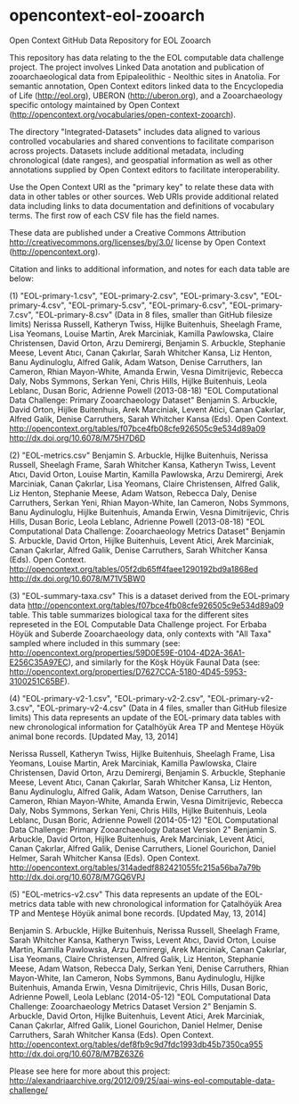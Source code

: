 opencontext-eol-zooarch
=======================

Open Context GitHub Data Repository for EOL Zooarch

This repository has data relating to the the EOL computable data challenge project. 
The project involves Linked Data anotation and publication of zooarchaeological data from 
Epipaleolithic - Neolthic sites in Anatolia. For semantic annotation, Open Context 
editors linked data to the Encyclopedia of Life (http://eol.org),
UBERON (http://uberon.org), and a Zooarchaeology specific ontology maintained by Open Context
(http://opencontext.org/vocabularies/open-context-zooarch).

The directory "Integrated-Datasets" includes data aligned to various controlled vocabularies and shared conventions to
facilitate comparison across projects. Datasets include additional metadata, including chronological (date ranges),
and geospatial information as well as other annotations supplied by Open Context editors to facilitate
interoperability.

Use the Open Context URI as the "primary key" to relate these data
with data in other tables or other sources. Web URIs provide additional related data including links to data
documentation and definitions of vocabulary terms. The first row of each CSV file has the field names.

These data are published under a Creative Commons Attribution <http://creativecommons.org/licenses/by/3.0/> license
by Open Context (http://opencontext.org).

Citation and links to additional information, and notes for each data table are below:

(1) "EOL-primary-1.csv", "EOL-primary-2.csv", "EOL-primary-3.csv", "EOL-primary-4.csv", "EOL-primary-5.csv", "EOL-primary-6.csv", "EOL-primary-7.csv", "EOL-primary-8.csv" (Data in 8 files, smaller than GitHub filesize limits)
Nerissa Russell, Katheryn Twiss, Hijlke Buitenhuis, Sheelagh Frame, Lisa Yeomans, Louise Martin, Arek Marciniak, Kamilla Pawlowska, Claire Christensen, David Orton, Arzu Demirergi, Benjamin S. Arbuckle, Stephanie Meese, Levent Atıcı, Canan Çakırlar, Sarah Whitcher Kansa, Liz Henton, Banu Aydinuloglu, Alfred Galik, Adam Watson, Denise Carruthers, Ian Cameron, Rhian Mayon-White, Amanda Erwin, Vesna Dimitrijevic, Rebecca Daly, Nobs Symmons, Serkan Yeni, Chris Hills, Hijlke Buitenhuis, Leola Leblanc, Dusan Boric, Adrienne Powell (2013-08-18) "EOL Computational Data Challenge: Primary Zooarchaeology Dataset" Benjamin S. Arbuckle, David Orton, Hijlke Buitenhuis, Arek Marciniak, Levent Atici, Canan Çakırlar, Alfred Galik, Denise Carruthers, Sarah Whitcher Kansa (Eds). Open Context. <http://opencontext.org/tables/f07bce4fb08cfe926505c9e534d89a09> <http://dx.doi.org/10.6078/M75H7D6D>

(2) "EOL-metrics.csv"
Benjamin S. Arbuckle, Hijlke Buitenhuis, Nerissa Russell, Sheelagh Frame, Sarah Whitcher Kansa, Katheryn Twiss, Levent Atıcı, David Orton, Louise Martin, Kamilla Pawlowska, Arzu Demirergi, Arek Marciniak, Canan Çakırlar, Lisa Yeomans, Claire Christensen, Alfred Galik, Liz Henton, Stephanie Meese, Adam Watson, Rebecca Daly, Denise Carruthers, Serkan Yeni, Rhian Mayon-White, Ian Cameron, Nobs Symmons, Banu Aydinuloglu, Hijlke Buitenhuis, Amanda Erwin, Vesna Dimitrijevic, Chris Hills, Dusan Boric, Leola Leblanc, Adrienne Powell (2013-08-18) "EOL Computational Data Challenge: Zooarchaeology Metrics Dataset" Benjamin S. Arbuckle, David Orton, Hijlke Buitenhuis, Levent Atici, Arek Marciniak, Canan Çakırlar, Alfred Galik, Denise Carruthers, Sarah Whitcher Kansa (Eds). Open Context. <http://opencontext.org/tables/05f2db65ff4faee1290192bd9a1868ed> <http://dx.doi.org/10.6078/M71V5BW0>

(3) "EOL-summary-taxa.csv"
This is a dataset derived from the EOL-primary data <http://opencontext.org/tables/f07bce4fb08cfe926505c9e534d89a09> table. This table summarizes biological taxa for the different sites represeted in the EOL Computable Data Challenge project. For  Erbaba Höyük and Suberde Zooarchaeology data, only contexts with "All Taxa" sampled where included in this summary (see: http://opencontext.org/properties/59D0E59E-0104-4D2A-36A1-E256C35A97EC), and similarly for the Köşk Höyük Faunal Data (see: http://opencontext.org/properties/D7627CCA-5180-4D45-5953-3100251C65BF).

(4) "EOL-primary-v2-1.csv", "EOL-primary-v2-2.csv", "EOL-primary-v2-3.csv", "EOL-primary-v2-4.csv" (Data in 4 files, smaller than GitHub filesize limits)
This data represents an update of the EOL-primary data tables with new chronological information for Çatalhöyük Area TP and Menteşe Höyük animal bone records. [Updated May, 13, 2014]

Nerissa Russell, Katheryn Twiss, Hijlke Buitenhuis, Sheelagh Frame, Lisa Yeomans, Louise Martin, Arek Marciniak, Kamilla Pawlowska, Claire Christensen, David Orton, Arzu Demirergi, Benjamin S. Arbuckle, Stephanie Meese, Levent Atıcı, Canan Çakırlar, Sarah Whitcher Kansa, Liz Henton, Banu Aydinuloglu, Alfred Galik, Adam Watson, Denise Carruthers, Ian Cameron, Rhian Mayon-White, Amanda Erwin, Vesna Dimitrijevic, Rebecca Daly, Nobs Symmons, Serkan Yeni, Chris Hills, Hijlke Buitenhuis, Leola Leblanc, Dusan Boric, Adrienne Powell (2014-05-12) "EOL Computational Data Challenge: Primary Zooarchaeology Dataset Version 2" Benjamin S. Arbuckle, David Orton, Hijlke Buitenhuis, Arek Marciniak, Levent Atici, Canan Çakırlar, Alfred Galik, Denise Carruthers, Lionel Gourichon, Daniel Helmer, Sarah Whitcher Kansa (Eds). Open Context. <http://opencontext.org/tables/314adedf882421055fc215a56ba7a79b> <http://dx.doi.org/10.6078/M7GQ6VPJ>

(5) "EOL-metrics-v2.csv"
This data represents an update of the EOL-metrics data table with new chronological information for Çatalhöyük Area TP and Menteşe Höyük animal bone records. [Updated May, 13, 2014]

Benjamin S. Arbuckle, Hijlke Buitenhuis, Nerissa Russell, Sheelagh Frame, Sarah Whitcher Kansa, Katheryn Twiss, Levent Atıcı, David Orton, Louise Martin, Kamilla Pawlowska, Arzu Demirergi, Arek Marciniak, Canan Çakırlar, Lisa Yeomans, Claire Christensen, Alfred Galik, Liz Henton, Stephanie Meese, Adam Watson, Rebecca Daly, Serkan Yeni, Denise Carruthers, Rhian Mayon-White, Ian Cameron, Nobs Symmons, Banu Aydinuloglu, Hijlke Buitenhuis, Amanda Erwin, Vesna Dimitrijevic, Chris Hills, Dusan Boric, Adrienne Powell, Leola Leblanc (2014-05-12) "EOL Computational Data Challenge: Zooarchaeology Metrics Dataset Version 2" Benjamin S. Arbuckle, David Orton, Hijlke Buitenhuis, Levent Atici, Arek Marciniak, Canan Çakırlar, Alfred Galik, Lionel Gourichon, Daniel Helmer, Denise Carruthers, Sarah Whitcher Kansa (Eds). Open Context. <http://opencontext.org/tables/def8fb9c9d7fdc1993db45b7350ca955> <http://dx.doi.org/10.6078/M7BZ63Z6>



Please see here for more about this project:
http://alexandriaarchive.org/2012/09/25/aai-wins-eol-computable-data-challenge/
